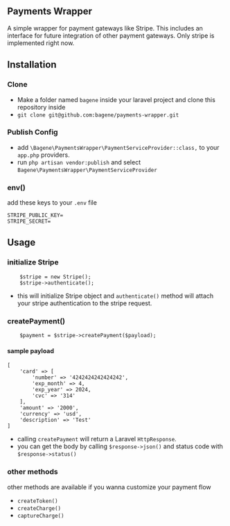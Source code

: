 ## Payments Wrapper

A simple wrapper for payment gateways like Stripe. This includes an interface for future integration of other payment gateways. Only stripe is implemented right now.

## Installation

### Clone

- Make a folder named `bagene` inside your laravel project and clone this repository inside
- `git clone git@github.com:bagene/payments-wrapper.git`

### Publish Config

- add `\Bagene\PaymentsWrapper\PaymentServiceProvider::class,` to your `app.php` providers.
- run `php artisan vendor:publish` and select `Bagene\PaymentsWrapper\PaymentServiceProvider`

### env()

add these keys to your `.env` file

```
STRIPE_PUBLIC_KEY=
STRIPE_SECRET=
```

## Usage

### initialize Stripe
```
    $stripe = new Stripe();
    $stripe->authenticate();
```

- this will initialize Stripe object and `authenticate()` method will attach your stripe authentication to the stripe request.

### createPayment()

```
    $payment = $stripe->createPayment($payload);
```

#### sample payload 

```
[
    'card' => [
        'number' => '4242424242424242',
        'exp_month' => 4,
        'exp_year' => 2024,
        'cvc' => '314'
    ],
    'amount' => '2000',
    'currency' => 'usd',
    'description' => 'Test'
]
```
- calling `createPayment` will return a Laravel `HttpResponse`.
- you can get the body by calling `$response->json()` and status code with `$response->status()`

### other methods

other methods are available if you wanna customize your payment flow

- `createToken()`
- `createCharge()`
- `captureCharge()`